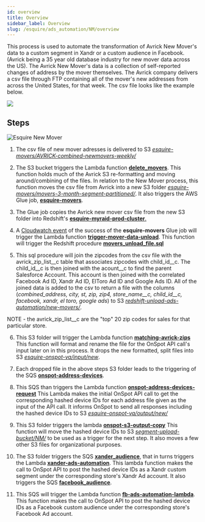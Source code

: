 ```yaml
---
id: overview
title: Overview
sidebar_label: Overview
slug: /esquire/ads_automation/NM/overview
---
```


This process is used to automate the transformation of Avrick New Mover's data to a custom segment in Xandr or a custom audience in Facebook. (Avrick being a 35 year old database industry for new mover data across the US). The Avrick New Mover's data is a collection of self-reported changes of address by the mover themselves. The Avrick company delivers a csv file through FTP containing all of the mover's new addresses from across the United States, for that week. The csv file looks like the example below. 

![](https://user-images.githubusercontent.com/71343561/106802053-727a1980-6630-11eb-89bd-caf6b54d1320.png)

## Steps

![Esquire New Mover](https://user-images.githubusercontent.com/71343561/106802906-938f3a00-6631-11eb-9e18-d00975346a44.png)



1. The csv file of new mover adresses is delivered to S3 [*esquire-movers/AVRICK-combined-newmovers-weekly/*](https://s3.console.aws.amazon.com/s3/buckets/esquire-movers?region=us-east-2&prefix=AVRICK-combined-newmovers-weekly/&showversions=false)

2. The S3 bucket triggers the Lambda function [**delete_movers**](https://us-east-2.console.aws.amazon.com/lambda/home?region=us-east-2#/functions/delete_movers?tab=configuration). This function holds much of the Avrick S3 re-formatting and moving around/combining of the files. In relation to the New Mover process, this function moves the csv file from Avrick into a new S3 folder [*esquire-movers/movers-3-month-segment-partitioned/*](https://s3.console.aws.amazon.com/s3/buckets/esquire-movers?region=us-east-2&prefix=movers-3-month-segment-partitioned/&showversions=false). It also triggers the AWS Glue job, [**esquire-movers**](https://us-east-2.console.aws.amazon.com/glue/home?region=us-east-2#etl:tab=jobs).

3. The Glue job copies the Avrick new mover csv file from the new S3 folder into Redshift's [**esquire-myraid-prod-cluster**.](https://us-east-2.console.aws.amazon.com/redshiftv2/home?region=us-east-2#cluster-details?cluster=esquire-myriad-prod-cluster)

4. A [Cloudwatch event](https://us-east-2.console.aws.amazon.com/cloudwatch/home?region=us-east-2#logsV2:log-groups/log-group/$252Faws-glue$252Fjobs$252Foutput) of the success of the **esquire-movers** Glue job will trigger the Lambda function [**trigger-mover-data-unload**](https://us-east-2.console.aws.amazon.com/lambda/home?region=us-east-2#/functions/trigger-mover-data-unload?tab=configuration). This function will trigger the Redshift procedure [**movers_unload_file.sql**](https://github.com/Esquire-Media/data-deduplication/blob/master/movers_unload_file.sql) 

5. This sql procedure will join the zipcodes from the csv file with the avrick_zip_list__c table that associates zipcodes with child_id__c. The child_id__c is then joined with the acount__c to find the parent Salesforce Account. This account is then joined with the correlated Facebook Ad ID, Xandr Ad ID, ElToro Ad ID and Google Ads ID. All of the joined data is added to the csv to return a file with the columns (*combined_address, city, st, zip, zip4, store_name__c, child_id__c, facebook, xandr, el toro, google ads*) to S3 [*redshift-unload-ads-automation/new-movers/*](https://s3.console.aws.amazon.com/s3/buckets/redshift-unload-ads-automation?region=us-east-2&prefix=new-movers/&showversions=false).
   
 NOTE - the avrick_zip_list__c are the "top" 20 zip codes for sales for that particular store. 

6. This S3 folder will trigger the Lambda function [**matching-avrick-zips**](https://us-east-2.console.aws.amazon.com/lambda/home?region=us-east-2#/functions/matching_avrick_zips?tab=configuration) This function will format and rename the file for the OnSpot API call's input later on in this process. It drops the new formatted, split files into S3 [*esquire-onspot-va/input/new*](https://s3.console.aws.amazon.com/s3/buckets/esquire-onspot-va?region=us-east-1&prefix=input/new/&showversions=false).

7. Each dropped file in the above steps S3 folder leads to the triggering of the SQS [**onspot-address-devices**](https://console.aws.amazon.com/sqs/v2/home?region=us-east-1#/queues/https%3A%2F%2Fsqs.us-east-1.amazonaws.com%2F646976236542%2Fonspot_address_devices). 

8. This SQS than triggers the Lambda function [**onspot-address-devices-request**](https://console.aws.amazon.com/lambda/home?region=us-east-1#/functions/onspot-address-devices-request) This Lambda makes the initial OnSpot API call to get the corresponding hashed device IDs for each address file given as the input of the API call. It informs OnSpot to send all responses including the hashed device IDs to S3 [*esquire-onspot-va/output/new/*](https://s3.console.aws.amazon.com/s3/buckets/esquire-onspot-va?region=us-east-1&prefix=output/new/&showversions=false)

9. This S3 folder triggers the lambda [**onspot-s3-output-copy**](https://console.aws.amazon.com/lambda/home?region=us-east-1#/functions/onspot-s3-output-copy?tab=configuration) This function will move the hashed device IDs to S3 [*segment-upload-bucket/NM/*](https://s3.console.aws.amazon.com/s3/buckets/segment-upload-bucket?region=us-east-2&prefix=NM/&showversions=false) to be used as a trigger for the next step. It also moves a few other S3 files for organizational purposes.

10. The S3 folder triggers the SQS [**xander_audience**](https://us-east-2.console.aws.amazon.com/sqs/v2/home?region=us-east-2#/queues/https%3A%2F%2Fsqs.us-east-2.amazonaws.com%2F646976236542%2Fxandr_audience), that in turns triggers the Lambda [**xander-ads-automation**](https://us-east-2.console.aws.amazon.com/lambda/home?region=us-east-2#/functions/xandr-ads-automation). This lambda function makes the call to OnSpot API to post the hashed device IDs as a Xandr custom segment under the corresponding store's Xandr Ad account. It also triggers the SQS [**facebook_audience**](https://us-east-2.console.aws.amazon.com/sqs/v2/home?region=us-east-2#/queues/https%3A%2F%2Fsqs.us-east-2.amazonaws.com%2F646976236542%2Ffacebook_audience). 

11. This SQS will trigger the Lambda function [**fb-ads-automation-lambda**](https://us-east-2.console.aws.amazon.com/lambda/home?region=us-east-2#/functions/fb-ads-automation-lambda). This function makes the call to OnSpot API to post the hashed device IDs as a Facebook custom audience under the corresponding store's Facebook Ad account. 
